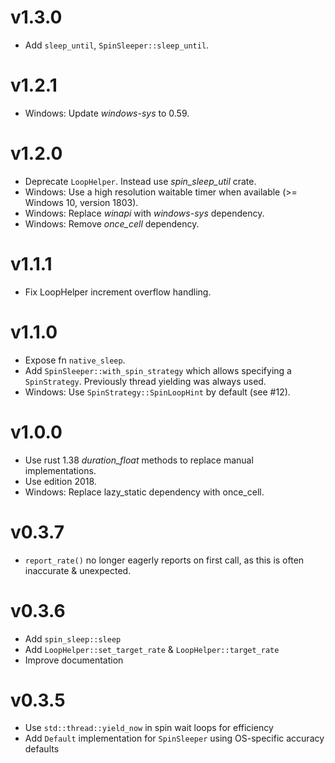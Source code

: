 # v1.3.0
* Add `sleep_until`, `SpinSleeper::sleep_until`.

# v1.2.1
* Windows: Update _windows-sys_ to 0.59.

# v1.2.0
* Deprecate `LoopHelper`. Instead use _spin_sleep_util_ crate.
* Windows: Use a high resolution waitable timer when available (>= Windows 10, version 1803).
* Windows: Replace _winapi_ with _windows-sys_ dependency.
* Windows: Remove _once_cell_ dependency.

# v1.1.1
* Fix LoopHelper increment overflow handling.

# v1.1.0
* Expose fn `native_sleep`.
* Add `SpinSleeper::with_spin_strategy` which allows specifying a `SpinStrategy`.
  Previously thread yielding was always used.
* Windows: Use `SpinStrategy::SpinLoopHint` by default (see #12).

# v1.0.0
* Use rust 1.38 _duration_float_ methods to replace manual implementations.
* Use edition 2018.
* Windows: Replace lazy_static dependency with once_cell.

# v0.3.7
* `report_rate()` no longer eagerly reports on first call, as this is often inaccurate & unexpected.

# v0.3.6
* Add `spin_sleep::sleep`
* Add `LoopHelper::set_target_rate` &  `LoopHelper::target_rate`
* Improve documentation

# v0.3.5
* Use `std::thread::yield_now` in spin wait loops for efficiency
* Add `Default` implementation for `SpinSleeper` using OS-specific accuracy defaults

